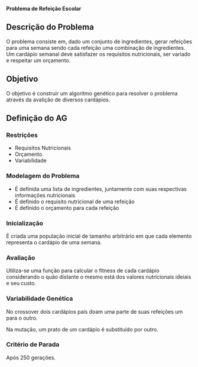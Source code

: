 **Problema de Refeição Escolar**

## Descrição do Problema

O problema consiste em, dado um conjunto de ingredientes, gerar refeições para uma semana sendo cada refeição uma combinação de ingredientes. Um cardápio semanal deve satisfazer os requisitos nutricionais, ser variado e respeitar um orçamento.

## Objetivo

O objetivo é construir um algoritmo genético para resolver o problema através da avalição de diversos cardápios.

## Definição do AG

### Restrições

- Requisitos Nutricionais
- Orçamento
- Variabilidade

### Modelagem do Problema

- É definida uma lista de ingredientes, juntamente com suas respectivas informações nutricionais
- É definido o requisito nutricional de uma refeição
- É definido o orçamento para cada refeição

### Inicialização

É criada uma população inicial de tamanho arbitrário em que cada elemento representa o cardápio de uma semana.

### Avaliação

Utiliza-se uma função para calcular o fitness de cada cardápio considerando o quão distante o mesmo está dos valores nutricionais ideiais e seu custo.

### Variabilidade Genética

No crossover dois cardápios pais doam uma parte de suas refeições um para o outro.

Na mutação, um prato de um cardápio é substituído por outro.

### Critério de Parada

Após 250 gerações.